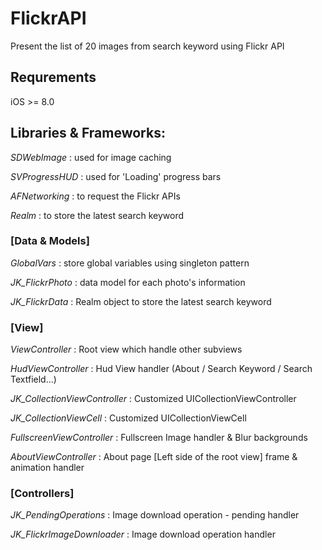 # FlickrAPI
Present the list of 20 images from search keyword using Flickr API

## Requrements
iOS >= 8.0

## Libraries & Frameworks:
*SDWebImage* : used for image caching

*SVProgressHUD* : used for 'Loading' progress bars

*AFNetworking* : to request the Flickr APIs

*Realm* : to store the latest search keyword

### [Data & Models]
*GlobalVars* : store global variables using singleton pattern

*JK_FlickrPhoto* : data model for each photo's information

*JK_FlickrData* : Realm object to store the latest search keyword

### [View]
*ViewController* : Root view which handle other subviews

*HudViewController* : Hud View handler (About / Search Keyword / Search Textfield...)

*JK_CollectionViewController* : Customized UICollectionViewController

*JK_CollectionViewCell* : Customized UICollectionViewCell

*FullscreenViewController* : Fullscreen Image handler & Blur backgrounds

*AboutViewController* : About page [Left side of the root view] frame & animation handler

### [Controllers]
*JK_PendingOperations* : Image download operation - pending handler

*JK_FlickrImageDownloader* : Image download operation handler

